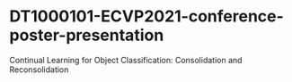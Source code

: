 # DT1000101-ECVP2021-conference-poster-presentation
Continual Learning for Object Classification: Consolidation and Reconsolidation
